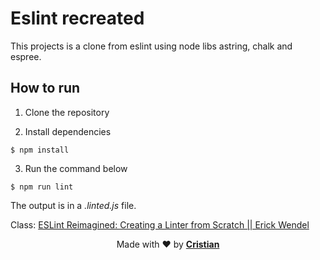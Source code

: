 # Eslint recreated

This projects is a clone from eslint using node libs astring, chalk and espree.

## How to run

1. Clone the repository

2. Install dependencies

```
$ npm install
```

3. Run the command below
```
$ npm run lint
```

The output is in a *.linted.js* file.

Class: [ESLint Reimagined: Creating a Linter from Scratch || Erick Wendel](https://www.youtube.com/watch?v=AvXe5_xZmeg)

<p align="center">Made with ❤️ by <strong><a href="https://cristiansilva.dev/" target="blank" >Cristian</></p></strong>
